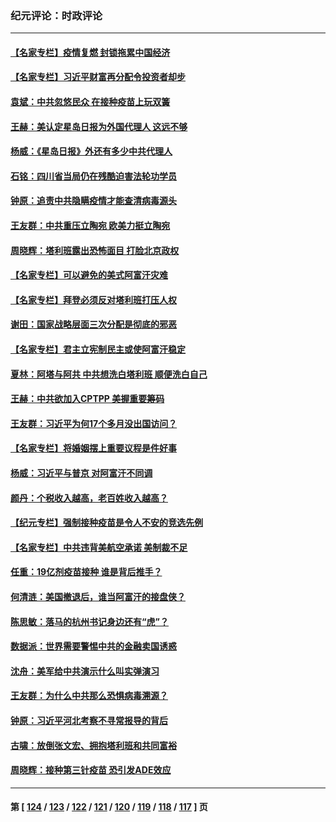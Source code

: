### 纪元评论：时政评论
---
#### [【名家专栏】疫情复燃 封锁拖累中国经济](../../pages/nsc1025/n13192125.md) 
#### [【名家专栏】习近平财富再分配令投资者却步](../../pages/nsc1025/n13192250.md) 
#### [袁斌：中共忽悠民众 在接种疫苗上玩双簧](../../pages/nsc1025/n13191412.md) 
#### [王赫：美认定星岛日报为外国代理人 这远不够](../../pages/nsc1025/n13190753.md) 
#### [杨威：《星岛日报》外还有多少中共代理人](../../pages/nsc1025/n13190152.md) 
#### [石铭：四川省当局仍在残酷迫害法轮功学员](../../pages/nsc1025/n13190861.md) 
#### [钟原：追责中共隐瞒疫情才能查清病毒源头](../../pages/nsc1025/n13190564.md) 
#### [王友群：中共重压立陶宛 欧美力挺立陶宛](../../pages/nsc1025/n13190607.md) 
#### [周晓辉：塔利班露出恐怖面目 打脸北京政权](../../pages/nsc1025/n13190627.md) 
#### [【名家专栏】可以避免的美式阿富汗灾难](../../pages/nsc1025/n13189518.md) 
#### [【名家专栏】拜登必须反对塔利班打压人权](../../pages/nsc1025/n13189597.md) 
#### [谢田：国家战略层面三次分配是彻底的邪恶](../../pages/nsc1025/n13190280.md) 
#### [【名家专栏】君主立宪制民主或使阿富汗稳定](../../pages/nsc1025/n13189566.md) 
#### [夏林：阿塔与阿共 中共想洗白塔利班 顺便洗白自己](../../pages/nsc1025/n13189893.md) 
#### [王赫：中共欲加入CPTPP 美握重要筹码](../../pages/nsc1025/n13188119.md) 
#### [王友群：习近平为何17个多月没出国访问？](../../pages/nsc1025/n13187771.md) 
#### [【名家专栏】将婚姻摆上重要议程是件好事](../../pages/nsc1025/n13187082.md) 
#### [杨威：习近平与普京 对阿富汗不同调](../../pages/nsc1025/n13187580.md) 
#### [颜丹：个税收入越高，老百姓收入越高？](../../pages/nsc1025/n13187591.md) 
#### [【纪元专栏】强制接种疫苗是令人不安的竞选先例](../../pages/nsc1025/n13182614.md) 
#### [【名家专栏】中共违背美航空承诺 美制裁不足](../../pages/nsc1025/n13186818.md) 
#### [任重：19亿剂疫苗接种 谁是背后推手？](../../pages/nsc1025/n13187552.md) 
#### [何清涟：美国撤退后，谁当阿富汗的接盘侠？](../../pages/nsc1025/n13186497.md) 
#### [陈思敏：落马的杭州书记身边还有“虎”？](../../pages/nsc1025/n13186393.md) 
#### [数据派：世界需要警惕中共的金融卖国诱惑](../../pages/nsc1025/n13186194.md) 
#### [沈舟：美军给中共演示什么叫实弹演习](../../pages/nsc1025/n13185376.md) 
#### [王友群：为什么中共那么恐惧病毒溯源？](../../pages/nsc1025/n13185213.md) 
#### [钟原：习近平河北考察不寻常报导的背后](../../pages/nsc1025/n13185175.md) 
#### [古啸：放倒张文宏、拥抱塔利班和共同富裕](../../pages/nsc1025/n13185099.md) 
#### [周晓辉：接种第三针疫苗 恐引发ADE效应](../../pages/nsc1025/n13185153.md) 

---
#### 第 [ [124](./124.md) / [123](./123.md) / [122](./122.md) / [121](./121.md) / [120](./120.md) / [119](./119.md) / [118](./118.md) / [117](./117.md) ] 页
